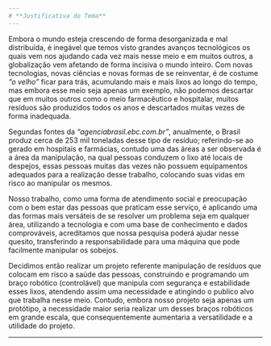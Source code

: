 ```yaml
---
# **Justificativa do Tema**
---
```


 Embora o mundo esteja crescendo de forma desorganizada e mal distribuída, é inegável que temos visto grandes avanços tecnológicos os quais vem nos ajudando cada vez mais nesse meio e em muitos outros, a globalização vem afetando de forma incisiva o mundo inteiro. Com novas tecnologias, novas ciências e novas formas de se reinventar, é de costume *“o velho”* ficar para trás, acumulando mais e mais lixos ao longo do tempo, mas embora esse meio seja apenas um exemplo, não podemos descartar que em muitos outros como o meio farmacêutico e hospitalar, muitos resíduos são produzidos todos os anos e descartados muitas vezes de forma inadequada.

 Segundas fontes da *“agenciabrasil.ebc.com.br”*, anualmente, o Brasil produz cerca de 253 mil toneladas desse tipo de resíduo; referindo-se ao gerado em hospitais e farmácias, contudo uma das áreas a ser observada é a área da manipulação, na qual pessoas conduzem o lixo até locais de despejos, essas pessoas muitas das vezes não possuem equipamentos adequados para a realização desse trabalho, colocando suas vidas em risco ao manipular os mesmos.

 Nosso trabalho, como uma forma de atendimento social e preocupação com o bem estar das pessoas que praticam esse serviço, é aplicando uma das formas mais versáteis de se resolver um problema seja em qualquer área, utilizando a tecnologia e com uma base de conhecimento e dados comprováveis, acreditamos que nossa pesquisa poderá ajudar nesse quesito, transferindo a responsabilidade para uma máquina que pode facilmente manipular os sobejos.

 Decidimos então realizar um projeto referente manipulação de resíduos que colocam em risco a saúde das pessoas, construindo e programando um braço robótico (controlável) que manipula com segurança e estabilidade esses lixos, atendendo assim uma necessidade e atingindo o publico alvo que trabalha nesse meio. Contudo, embora nosso projeto seja apenas um protótipo, a necessidade maior seria realizar um desses braços robóticos em grande escala, que consequentemente aumentaria a versatilidade e a utilidade do projeto.

---
